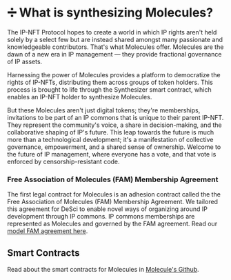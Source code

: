 # ➗ What is synthesizing Molecules?

The IP-NFT Protocol hopes to create a world in which IP rights aren't held solely by a select few but are instead shared amongst many passionate and knowledgeable contributors. That's what Molecules offer. Molecules are the dawn of a new era in IP management — they provide fractional governance of IP assets.&#x20;

Harnessing the power of Molecules provides a platform to democratize the rights of IP-NFTs, distributing them across groups of token holders. This process is brought to life through the Synthesizer smart contract, which enables an IP-NFT holder to synthesize Molecules.

But these Molecules aren't just digital tokens; they're memberships, invitations to be part of an IP commons that is unique to their parent IP-NFT. They represent the community's voice, a share in decision-making, and the collaborative shaping of IP's future. This leap towards the future is much more than a technological development; it's a manifestation of collective governance, empowerment, and a shared sense of ownership. Welcome to the future of IP management, where everyone has a vote, and that vote is enforced by censorship-resistant code.

### Free Association of Molecules (FAM) Membership Agreement

The first legal contract for Molecules is an adhesion contract called the the Free Association of Molecules (FAM) Membership Agreement. We tailored this agreement for DeSci to enable novel ways of organizing around IP development through IP commons. IP commons memberships are represented as Molecules and governed by the FAM agreement. Read our [model FAM agreement here](https://docs.google.com/document/d/18mWC\_8Q0pfKP0zSjvG09JFbI0W5DHLDqySmjNz2lURY/edit?usp=sharing).&#x20;

## Smart Contracts

Read about the smart contracts for Molecules in [Molecule's Github](https://github.com/moleculeprotocol/IPNFT).

